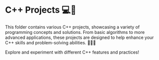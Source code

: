 # C++ Projects 💻🚀

This folder contains various C++ projects, showcasing a variety of programming concepts and solutions. From basic algorithms to more advanced applications, these projects are designed to help enhance your C++ skills and problem-solving abilities. 🧑‍💻💡

Explore and experiment with different C++ features and practices!
